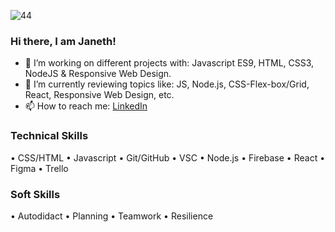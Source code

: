 

![44](https://user-images.githubusercontent.com/101832576/210864345-d3f7e106-e1a9-4a9c-8301-c6e5c189ffbc.png)


### Hi there, I am Janeth! 

- 🔭 I’m working on different projects with: Javascript ES9, HTML, CSS3, NodeJS &  Responsive Web Design.
- 🌱 I’m currently reviewing topics like: JS, Node.js, CSS-Flex-box/Grid, React, Responsive Web Design, etc.
- 📫 How to reach me: [LinkedIn](https://www.linkedin.com/in/janeth-a-l%C3%B3pez-segundo-3a0219250/)

### Technical Skills

• CSS/HTML
• Javascript
• Git/GitHub
• VSC
• Node.js
• Firebase
• React
• Figma
• Trello

### Soft Skills

• Autodidact 
• Planning 
• Teamwork 
• Resilience



